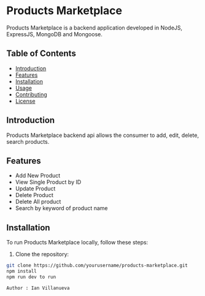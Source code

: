 # Products Marketplace

Products Marketplace is a backend application developed in NodeJS, ExpressJS, MongoDB and Mongoose.

## Table of Contents

- [Introduction](#introduction)
- [Features](#features)
- [Installation](#installation)
- [Usage](#usage)
- [Contributing](#contributing)
- [License](#license)

## Introduction

Products Marketplace backend api allows the consumer to add, edit, delete, search products.

## Features

- Add New Product
- View Single Product by ID
- Update Product
- Delete Product
- Delete All product
- Search by keyword of product name

## Installation

To run Products Marketplace locally, follow these steps:

1. Clone the repository:

```bash
git clone https://github.com/yourusername/products-marketplace.git
npm install
npm run dev to run

Author : Ian Villanueva